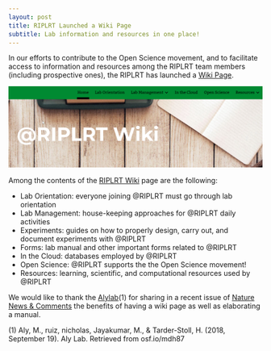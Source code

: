 ```yaml
---
layout: post
title: RIPLRT Launched a Wiki Page
subtitle: Lab information and resources in one place!
--- 
```


In our efforts to contribute to the Open Science movement, and to facilitate access to information and resources among the RIPLRT team members (including prospective ones), the RIPLRT has launched a [Wiki Page](https://wiki.riplrt.com).

<a href="https://wiki.riplrt.com/" target="_blank">
  <img src="/img/wiki-page.png" alt="RIPL_Effect Research Team" class="inline"/>
</a>

Among the contents of the [RIPLRT Wiki](https://wiki.riplrt.com) page are the following:

- Lab Orientation: everyone joining @RIPLRT must go through lab orientation
- Lab Management: house-keeping approaches for @RIPLRT daily activities
- Experiments: guides on how to properly design, carry out, and document experiments with @RIPLRT
- Forms: lab manual and other important forms related to @RIPLRT
- In the Cloud: databases employed by @RIPLRT
- Open Science: @RIPLRT supports the the Open Science movement!
- Resources: learning, scientific, and computational resources used by @RIPLRT

We would like to thank the [Alylab](https://www.alylab.org/)(1) for sharing in a recent issue of [Nature News & Comments](https://www.nature.com/articles/d41586-018-06167-w) the benefits of having a wiki page as well as elaborating a manual. 


(1) Aly, M., ruiz, nicholas, Jayakumar, M., & Tarder-Stoll, H. (2018, September 19). Aly Lab. Retrieved from osf.io/mdh87